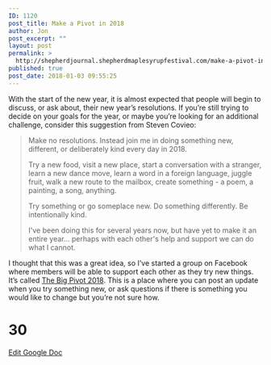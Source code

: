 ```yaml
---
ID: 1120
post_title: Make a Pivot in 2018
author: Jon
post_excerpt: ""
layout: post
permalink: >
  http://shepherdjournal.shepherdmaplesyrupfestival.com/make-a-pivot-in-2018
published: true
post_date: 2018-01-03 09:55:25
---
```

With the start of the new year, it is almost expected that people will begin to discuss, or ask about, their new year’s resolutions. If you’re still trying to decide on your goals for the year, or maybe you’re looking for an additional challenge, consider this suggestion from Steven Covieo:
<blockquote>Make no resolutions. Instead join me in doing something new, different, or deliberately kind every day in 2018.

Try a new food, visit a new place, start a conversation with a stranger, learn a new dance move, learn a word in a foreign language, juggle fruit, walk a new route to the mailbox, create something - a poem, a painting, a song, anything.

Try something or go someplace new. Do something differently. Be intentionally kind.

I've been doing this for several years now, but have yet to make it an entire year... perhaps with each other's help and support we can do what l cannot.</blockquote>
I thought that this was a great idea, so I’ve started a group on Facebook where members will be able to support each other as they try new things. It’s called <a href="https://www.facebook.com/groups/152460738809365/?hc_ref=ARS3YePQyaAB1j4n4xzggc9J3vsTk6aY0HrwvRejJhyD1k8cNBDoT7F4iQpBqhoQOjE">The Big Pivot 2018</a>. This is a place where you can post an update when you try something new, or ask questions if there is something you would like to change but you’re not sure how.

# 30 #

<a href="https://docs.google.com/document/d/1y2smwYjRm7ZtBXDRc1DWSNr6fPplqLalwbjHjrfT8M4/edit?usp=sharing">Edit Google Doc</a>